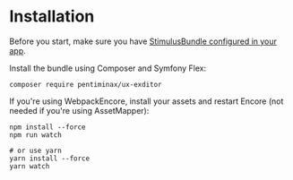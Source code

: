 # Installation

Before you start, make sure you have [StimulusBundle configured in your
app](https://symfony.com/bundles/StimulusBundle/current/index.html).

Install the bundle using Composer and Symfony Flex:

``` terminal
composer require pentiminax/ux-exditor
```

If you\'re using WebpackEncore, install your assets and restart Encore
(not needed if you\'re using AssetMapper):

``` terminal
npm install --force
npm run watch

# or use yarn
yarn install --force
yarn watch
```
